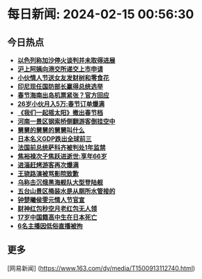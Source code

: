 
# 每日新闻: 2024-02-15 00:56:30
## 今日热点

- **[以色列称加沙停火谈判并未取得进展](https://www.163.com/search?keyword=%E4%BB%A5%E8%89%B2%E5%88%97%E7%A7%B0%E5%8A%A0%E6%B2%99%E5%81%9C%E7%81%AB%E8%B0%88%E5%88%A4%E5%B9%B6%E6%9C%AA%E5%8F%96%E5%BE%97%E8%BF%9B%E5%B1%95)**
- **[沪上阿姨向港交所递交上市申请](https://www.163.com/search?keyword=%E6%B2%AA%E4%B8%8A%E9%98%BF%E5%A7%A8%E5%90%91%E6%B8%AF%E4%BA%A4%E6%89%80%E9%80%92%E4%BA%A4%E4%B8%8A%E5%B8%82%E7%94%B3%E8%AF%B7)**
- **[小伙情人节送女友发财树和零食花](https://www.163.com/search?keyword=%E5%B0%8F%E4%BC%99%E6%83%85%E4%BA%BA%E8%8A%82%E9%80%81%E5%A5%B3%E5%8F%8B%E5%8F%91%E8%B4%A2%E6%A0%91%E5%92%8C%E9%9B%B6%E9%A3%9F%E8%8A%B1)**
- **[印尼现任国防部长赢得总统选举](https://www.163.com/search?keyword=%E5%8D%B0%E5%B0%BC%E7%8E%B0%E4%BB%BB%E5%9B%BD%E9%98%B2%E9%83%A8%E9%95%BF%E8%B5%A2%E5%BE%97%E6%80%BB%E7%BB%9F%E9%80%89%E4%B8%BE)**
- **[春节海南出岛机票紧张？官方回应](https://www.163.com/search?keyword=%E6%98%A5%E8%8A%82%E6%B5%B7%E5%8D%97%E5%87%BA%E5%B2%9B%E6%9C%BA%E7%A5%A8%E7%B4%A7%E5%BC%A0%EF%BC%9F%E5%AE%98%E6%96%B9%E5%9B%9E%E5%BA%94)**
- **[26岁小伙月入5万:春节订单爆满](https://www.163.com/search?keyword=26%E5%B2%81%E5%B0%8F%E4%BC%99%E6%9C%88%E5%85%A55%E4%B8%87+%E6%98%A5%E8%8A%82%E8%AE%A2%E5%8D%95%E7%88%86%E6%BB%A1)**
- **[《我们一起摇太阳》撤出春节档](https://www.163.com/search?keyword=%E3%80%8A%E6%88%91%E4%BB%AC%E4%B8%80%E8%B5%B7%E6%91%87%E5%A4%AA%E9%98%B3%E3%80%8B%E6%92%A4%E5%87%BA%E6%98%A5%E8%8A%82%E6%A1%A3)**
- **[河南一景区钢索桥侧翻游客倒挂空中](https://www.163.com/search?keyword=%E6%B2%B3%E5%8D%97%E4%B8%80%E6%99%AF%E5%8C%BA%E9%92%A2%E7%B4%A2%E6%A1%A5%E4%BE%A7%E7%BF%BB%E6%B8%B8%E5%AE%A2%E5%80%92%E6%8C%82%E7%A9%BA%E4%B8%AD)**
- **[舅舅的舅舅的舅舅叫什么](https://www.163.com/search?keyword=%E8%88%85%E8%88%85%E7%9A%84%E8%88%85%E8%88%85%E7%9A%84%E8%88%85%E8%88%85%E5%8F%AB%E4%BB%80%E4%B9%88)**
- **[日本名义GDP跌出全球前三](https://www.163.com/search?keyword=%E6%97%A5%E6%9C%AC%E5%90%8D%E4%B9%89GDP%E8%B7%8C%E5%87%BA%E5%85%A8%E7%90%83%E5%89%8D%E4%B8%89)**
- **[法国前总统萨科齐被判处1年监禁](https://www.163.com/search?keyword=%E6%B3%95%E5%9B%BD%E5%89%8D%E6%80%BB%E7%BB%9F%E8%90%A8%E7%A7%91%E9%BD%90%E8%A2%AB%E5%88%A4%E5%A4%841%E5%B9%B4%E7%9B%91%E7%A6%81)**
- **[焦裕禄次子焦跃进逝世:享年66岁](https://www.163.com/search?keyword=%E7%84%A6%E8%A3%95%E7%A6%84%E6%AC%A1%E5%AD%90%E7%84%A6%E8%B7%83%E8%BF%9B%E9%80%9D%E4%B8%96+%E4%BA%AB%E5%B9%B466%E5%B2%81)**
- **[进淄赶烤游客再次爆满](https://www.163.com/search?keyword=%E8%BF%9B%E6%B7%84%E8%B5%B6%E7%83%A4%E6%B8%B8%E5%AE%A2%E5%86%8D%E6%AC%A1%E7%88%86%E6%BB%A1)**
- **[王骁路演被骂影院致歉](https://www.163.com/search?keyword=%E7%8E%8B%E9%AA%81%E8%B7%AF%E6%BC%94%E8%A2%AB%E9%AA%82%E5%BD%B1%E9%99%A2%E8%87%B4%E6%AD%89)**
- **[乌称击沉俄黑海舰队大型登陆舰](https://www.163.com/search?keyword=%E4%B9%8C%E7%A7%B0%E5%87%BB%E6%B2%89%E4%BF%84%E9%BB%91%E6%B5%B7%E8%88%B0%E9%98%9F%E5%A4%A7%E5%9E%8B%E7%99%BB%E9%99%86%E8%88%B0)**
- **[五台山景区桶装水是从厕所水管接的](https://www.163.com/search?keyword=%E4%BA%94%E5%8F%B0%E5%B1%B1%E6%99%AF%E5%8C%BA%E6%A1%B6%E8%A3%85%E6%B0%B4%E6%98%AF%E4%BB%8E%E5%8E%95%E6%89%80%E6%B0%B4%E7%AE%A1%E6%8E%A5%E7%9A%84)**
- **[钟楚曦侯雯元情人节官宣](https://www.163.com/search?keyword=%E9%92%9F%E6%A5%9A%E6%9B%A6%E4%BE%AF%E9%9B%AF%E5%85%83%E6%83%85%E4%BA%BA%E8%8A%82%E5%AE%98%E5%AE%A3)**
- **[财神红包秒空月老红包无人领](https://www.163.com/search?keyword=%E8%B4%A2%E7%A5%9E%E7%BA%A2%E5%8C%85%E7%A7%92%E7%A9%BA%E6%9C%88%E8%80%81%E7%BA%A2%E5%8C%85%E6%97%A0%E4%BA%BA%E9%A2%86)**
- **[17岁中国籍高中生在日本死亡](https://www.163.com/search?keyword=17%E5%B2%81%E4%B8%AD%E5%9B%BD%E7%B1%8D%E9%AB%98%E4%B8%AD%E7%94%9F%E5%9C%A8%E6%97%A5%E6%9C%AC%E6%AD%BB%E4%BA%A1)**
- **[6名主播因低俗直播被拘](https://www.163.com/search?keyword=6%E5%90%8D%E4%B8%BB%E6%92%AD%E5%9B%A0%E4%BD%8E%E4%BF%97%E7%9B%B4%E6%92%AD%E8%A2%AB%E6%8B%98)**

## 更多
[网易新闻] (https://www.163.com/dy/media/T1500913112740.html)
